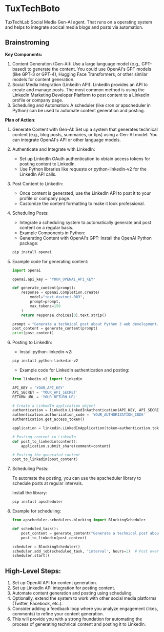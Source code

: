 # TuxTechBoto

TuxTechLab Social Media Gen-AI agent. That runs on a operating system and helps to integrate socical media blogs and posts via automation.

## Brainstroming

**Key Components:**

1. Content Generation (Gen-AI):
    Use a large language model (e.g., GPT-based) to generate the content. You could use OpenAI's GPT models (like GPT-3 or GPT-4), Hugging Face Transformers, or other similar models for content generation.
2. Social Media Integration (LinkedIn API):
    LinkedIn provides an API to create and manage posts. The most common method is using the LinkedIn Marketing Developer Platform to post content to a LinkedIn profile or company page.
3. Scheduling and Automation:
    A scheduler (like cron or apscheduler in Python) can be used to automate content generation and posting.

**Plan of Action:**

1. Generate Content with Gen-AI:
    Set up a system that generates technical content (e.g., blog posts, summaries, or tips) using a Gen-AI model. You can integrate OpenAI's API or other language models.

2. Authenticate and Integrate with LinkedIn:

    - Set up LinkedIn OAuth authentication to obtain access tokens for posting content to LinkedIn.
    - Use Python libraries like requests or python-linkedin-v2 for the LinkedIn API calls.

3. Post Content to LinkedIn:

    - Once content is generated, use the LinkedIn API to post it to your profile or company page.
    - Customize the content formatting to make it look professional.

4. Scheduling Posts:

    - Integrate a scheduling system to automatically generate and post content on a regular basis.
    - Example Components in Python:
    - Generating Content with OpenAI's GPT: Install the OpenAI Python package:

    ```bash
    pip install openai
    ```

5. Example code for generating content:

    ```python
    import openai

    openai.api_key = "YOUR_OPENAI_API_KEY"

    def generate_content(prompt):
        response = openai.Completion.create(
            model="text-davinci-003",
            prompt=prompt,
            max_tokens=150
        )
        return response.choices[0].text.strip()

    prompt = "Generate a technical post about Python 3 web development."
    post_content = generate_content(prompt)
    print(post_content)
    ```

6. Posting to LinkedIn:

    - Install python-linkedin-v2:
    
    ```bash
    pip install python-linkedin-v2
    ``` 
    - Example code for LinkedIn authentication and posting:

    ```python
    from linkedin_v2 import linkedin

    API_KEY = 'YOUR_API_KEY'
    API_SECRET = 'YOUR_API_SECRET'
    RETURN_URL = 'YOUR_RETURN_URL'

    # Create a LinkedIn application object
    authentication = linkedin.LinkedInAuthentication(API_KEY, API_SECRET, RETURN_URL, linkedin.PERMISSIONS.enums.values())
    authentication.authorization_code = 'YOUR_AUTHORIZATION_CODE'
    authentication.get_access_token()

    application = linkedin.LinkedInApplication(token=authentication.token)

    # Posting content to LinkedIn
    def post_to_linkedin(content):
        application.submit_share(comment=content)

    # Posting the generated content
    post_to_linkedin(post_content)
    ```

7. Scheduling Posts:

    To automate the posting, you can use the apscheduler library to schedule posts at regular intervals.

    Install the library:

    ```bash
    pip install apscheduler
    ```
8.  Example for scheduling:

    ```python
    from apscheduler.schedulers.blocking import BlockingScheduler

    def scheduled_task():
        post_content = generate_content("Generate a technical post about Python 3 web development.")
        post_to_linkedin(post_content)

    scheduler = BlockingScheduler()
    scheduler.add_job(scheduled_task, 'interval', hours=1)  # Post every hour
    scheduler.start()
    ```

## High-Level Steps:

1. Set up OpenAI API for content generation.
2. Set up LinkedIn API integration for posting content.
3. Automate content generation and posting using scheduling.
4. Optionally, extend the system to work with other social media platforms (Twitter, Facebook, etc.).
5. Consider adding a feedback loop where you analyze engagement (likes, comments) to refine your content generation.
6. This will provide you with a strong foundation for automating the process of generating technical content and posting it to LinkedIn.